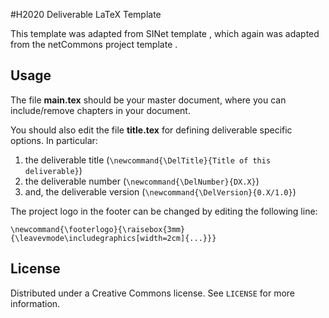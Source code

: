 
#H2020 Deliverable LaTeX Template

This template was adapted from SINet template
[](https://github.com/PalmaITEM/deliverables-template), 
which again was adapted from the netCommons project template [](http://www.netcommons.eu).

## Usage

The file **main.tex** should be your master document, where you can include/remove chapters in your document.

You should also edit the file **title.tex** for defining deliverable specific options. In particular:

1. the deliverable title (`\newcommand{\DelTitle}{Title of this deliverable}`)
2. the deliverable number  (`\newcommand{\DelNumber}{DX.X}`)
3. and, the deliverable version (`\newcommand{\DelVersion}{0.X/1.0}`)

The project logo in the footer can be changed by editing the following line:

```
\newcommand{\footerlogo}{\raisebox{3mm}{\leavevmode\includegraphics[width=2cm]{...}}}
```

## License

Distributed under a Creative Commons license. See ``LICENSE`` for more information.
